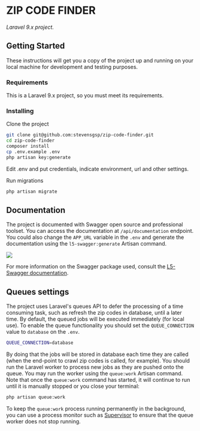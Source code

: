 # ZIP CODE FINDER

_Laravel 9.x project._

## Getting Started

These instructions will get you a copy of the project up and running on your local machine for development and testing purposes.

### Requirements

This is a Laravel 9.x project, so you must meet its requirements.

### Installing

Clone the project

```bash
git clone git@github.com:stevensgsp/zip-code-finder.git
cd zip-code-finder
composer install
cp .env.example .env
php artisan key:generate
```

Edit .env and put credentials, indicate environment, url and other settings.

Run migrations

```bash
php artisan migrate
```

## Documentation

The project is documented with Swagger open source and professional toolset. You can access the documentation at ```/api/documentation``` endpoint. You could also change the ```APP_URL``` variable in the ```.env``` and generate the documentation using the ```l5-swagger:generate``` Artisan command.

<img src="https://i.imgur.com/UcKS5sT.png">

For more information on the Swagger package used, consult the [L5-Swagger documentation](https://github.com/DarkaOnLine/L5-Swagger/wiki).

## Queues settings

The project uses Laravel's queues API to defer the processing of a time consuming task, such as refresh the zip codes in database, until a later time. By default, the queued jobs will be executed immediately (for local use). To enable the queue functionality you should set the ```QUEUE_CONNECTION``` value to ```database``` on the ```.env```.

```bash
QUEUE_CONNECTION=database
```

By doing that the jobs will be stored in database each time they are called (when the end-point to crawl zip codes is called, for example). You should run the Laravel worker to process new jobs as they are pushed onto the queue. You may run the worker using the ```queue:work``` Artisan command. Note that once the ```queue:work``` command has started, it will continue to run until it is manually stopped or you close your terminal:

```bash
php artisan queue:work
```

To keep the ```queue:work``` process running permanently in the background, you can use a process monitor such as [Supervisor](http://supervisord.org/index.html) to ensure that the queue worker does not stop running.
